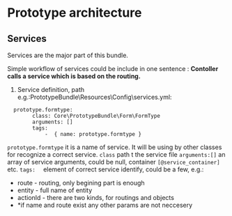 # Prototype architecture

## Services

Services are the major part of this bundle. 

Simple workflow of services could be include in one sentence :
**Contoller calls a service which is based on the routing.**
  1.  Service definition, path e.g.:PrototypeBundle\Resources\Config\services.yml:
```
  prototype.formtype:
        class: Core\PrototypeBundle\Form\FormType
        arguments: []        
        tags:
            -  { name: prototype.formtype } 

```

``` prototype.formtype ``` it is a name of service. It will be using by other classes for recognize a correct service. 
```class``` path t the service file
```arguments:[]``` an array of service arguments, could be null, container ```[@service_container] ``` etc.
```tags:  ``` element of correct service identify, could be a few, e.g.:
*    route - routing, only begining part is enough 
*    entity - full name of entity
*    actionId - there are two kinds, for routings and objects
*    *if name and route exist any other params are not neccesery


